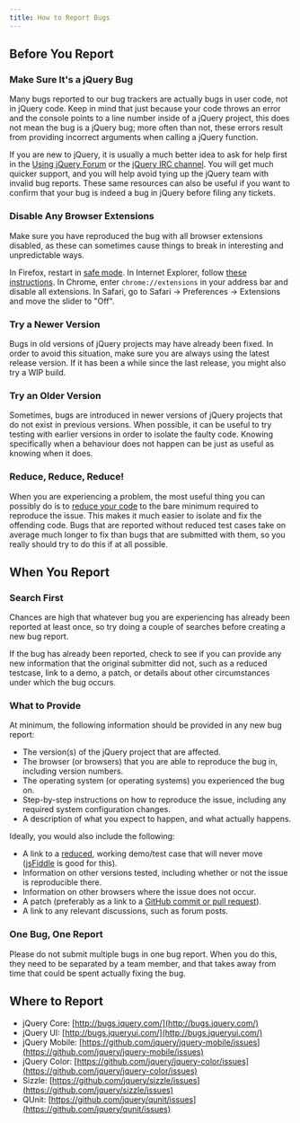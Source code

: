 ```yaml
---
title: How to Report Bugs
---
```


## Before You Report

### Make Sure It's a jQuery Bug

Many bugs reported to our bug trackers are actually bugs in user code, not in jQuery code. Keep in mind that just because your code throws an error and the console points to a line number inside of a jQuery project, this does not mean the bug is a jQuery bug; more often than not, these errors result from providing incorrect arguments when calling a jQuery function.

If you are new to jQuery, it is usually a much better idea to ask for help first in the [Using jQuery Forum](http://forum.jquery.com/using-jquery/) or the [jQuery IRC channel](http://webchat.freenode.net/?channels=%23jquery). You will get much quicker support, and you will help avoid tying up the jQuery team with invalid bug reports. These same resources can also be useful if you want to confirm that your bug is indeed a bug in jQuery before filing any tickets.

### Disable Any Browser Extensions

Make sure you have reproduced the bug with all browser extensions disabled, as these can sometimes cause things to break in interesting and unpredictable ways.

In Firefox, restart in [safe mode](http://kb.mozillazine.org/Safe_mode). In Internet Explorer, follow [these instructions](http://support.microsoft.com/kb/298931). In Chrome, enter `chrome://extensions` in your address bar and disable all extensions. In Safari, go to Safari -> Preferences -> Extensions and move the slider to "Off".

### Try a Newer Version

Bugs in old versions of jQuery projects may have already been fixed. In order to avoid this situation, make sure you are always using the latest release version. If it has been a while since the last release, you might also try a WIP build.

### Try an Older Version

Sometimes, bugs are introduced in newer versions of jQuery projects that do not exist in previous versions. When possible, it can be useful to try testing with earlier versions in order to isolate the faulty code. Knowing specifically when a behaviour does not happen can be just as useful as knowing when it does.

### Reduce, Reduce, Reduce!

When you are experiencing a problem, the most useful thing you can possibly do is to [reduce your code](http://webkit.org/quality/reduction.html) to the bare minimum required to reproduce the issue. This makes it much easier to isolate and fix the offending code. Bugs that are reported without reduced test cases take on average much longer to fix than bugs that are submitted with them, so you really should try to do this if at all possible.

## When You Report

### Search First

Chances are high that whatever bug you are experiencing has already been reported at least once, so try doing a couple of searches before creating a new bug report.

If the bug has already been reported, check to see if you can provide any new information that the original submitter did not, such as a reduced testcase, link to a demo, a patch, or details about other circumstances under which the bug occurs.

### What to Provide

At minimum, the following information should be provided in any new bug report:

* The version(s) of the jQuery project that are affected.
* The browser (or browsers) that you are able to reproduce the bug in, including version numbers.
* The operating system (or operating systems) you experienced the bug on.
* Step-by-step instructions on how to reproduce the issue, including any required system configuration changes.
* A description of what you expect to happen, and what actually happens.

Ideally, you would also include the following:

* A link to a [reduced](http://webkit.org/quality/reduction.html), working demo/test case that will never move ([jsFiddle](http://jsfiddle.net/) is good for this).
* Information on other versions tested, including whether or not the issue is reproducible there.
* Information on other browsers where the issue does not occur.
* A patch (preferably as a link to a [GitHub commit or pull request](/commits-and-pull-requests/)).
* A link to any relevant discussions, such as forum posts.

### One Bug, One Report

Please do not submit multiple bugs in one bug report. When you do this, they need to be separated by a team member, and that takes away from time that could be spent actually fixing the bug.

## Where to Report

* jQuery Core: [http://bugs.jquery.com/](http://bugs.jquery.com/)
* jQuery UI: [http://bugs.jqueryui.com/](http://bugs.jqueryui.com/)
* jQuery Mobile: [https://github.com/jquery/jquery-mobile/issues](https://github.com/jquery/jquery-mobile/issues)
* jQuery Color: [https://github.com/jquery/jquery-color/issues](https://github.com/jquery/jquery-color/issues)
* Sizzle: [https://github.com/jquery/sizzle/issues](https://github.com/jquery/sizzle/issues)
* QUnit: [https://github.com/jquery/qunit/issues](https://github.com/jquery/qunit/issues)
